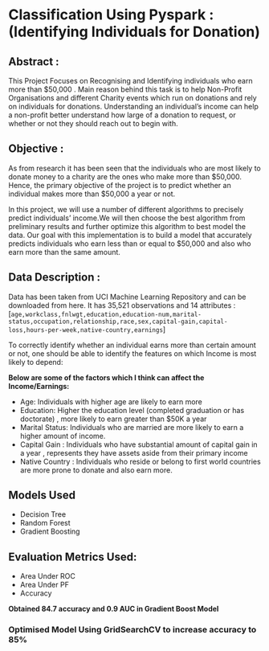 
# Classification Using Pyspark : (Identifying Individuals for Donation)
 
 
## Abstract : 
This Project Focuses on Recognising and Identifying individuals who earn more than $50,000 . Main reason behind this  task is to help Non-Profit Organisations and different Charity events which run on donations and  rely on individuals for donations. Understanding an individual’s income can help a non-profit better understand how large of a donation to request, or whether or not they should reach out to begin with. 
 
## Objective : 
As from research it has been seen that the individuals who are most likely to donate money to a charity are the ones who make more than $50,000. Hence, the primary objective of the project is to predict whether an individual makes more than $50,000 a year or not.
 
In this project, we will use a number of different algorithms to precisely predict individuals’ income.We will then choose the best algorithm from preliminary results and further optimize this algorithm to best model the data.
Our goal with this implementation is to build a model that accurately predicts individuals who earn less than or equal to $50,000 and also who earn more than the same amount.


 
## Data Description :
Data has been taken from UCI Machine Learning Repository and can be downloaded from here.
It has 35,521 observations and 14 attributes : 
[`age,workclass,fnlwgt,education,education-num,marital-status,occupation,relationship,race,sex,capital-gain,capital-loss,hours-per-week,native-country,earnings`]

To correctly identify whether an individual earns more than certain amount or not, one should be able to identify the features on which Income is most likely to depend:

**Below are some of the factors which I think can affect the Income/Earnings:**
* Age: Individuals with higher  age are likely to earn more
* Education: Higher the education level (completed graduation or has doctorate) , more likely to earn greater than $50K a year
* Marital Status: Individuals who are married are more likely to earn a higher amount of income.
* Capital Gain : Individuals who have substantial amount of capital gain in a year , represents they have assets aside from their primary income
* Native Country : Individuals who reside or belong to first world countries are more prone to donate and also earn more.

## Models Used
* Decision Tree
* Random Forest 
* Gradient Boosting 

## Evaluation Metrics Used:
* Area Under ROC 
* Area Under PF
* Accuracy 

**Obtained 84.7 accuracy and 0.9 AUC in Gradient Boost Model**

### Optimised Model Using GridSearchCV to increase accuracy to 85%
